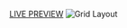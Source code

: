 [LIVE PREVIEW](https://canonbas03.github.io/GridWebsite/)
![Grid Layout](https://github.com/user-attachments/assets/4cbaa9b3-4543-4e82-aa46-4da0f0cda54e)

